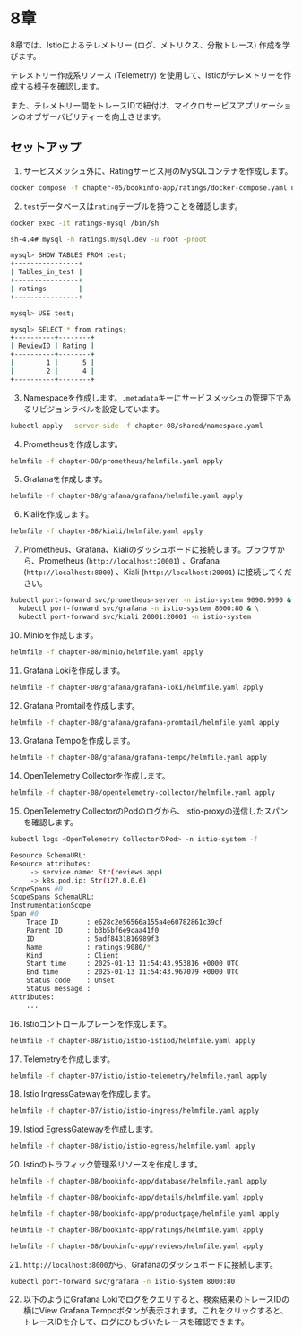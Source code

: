 # 8章

8章では、Istioによるテレメトリー (ログ、メトリクス、分散トレース) 作成を学びます。

テレメトリー作成系リソース (Telemetry) を使用して、Istioがテレメトリーを作成する様子を確認します。

また、テレメトリー間をトレースIDで紐付け、マイクロサービスアプリケーションのオブザーバビリティーを向上させます。

## セットアップ

1. サービスメッシュ外に、Ratingサービス用のMySQLコンテナを作成します。

```bash
docker compose -f chapter-05/bookinfo-app/ratings/docker-compose.yaml up -d
```

2. `test`データベースは`rating`テーブルを持つことを確認します。

```bash
docker exec -it ratings-mysql /bin/sh

sh-4.4# mysql -h ratings.mysql.dev -u root -proot

mysql> SHOW TABLES FROM test;
+----------------+
| Tables_in_test |
+----------------+
| ratings        |
+----------------+

mysql> USE test;

mysql> SELECT * from ratings;
+----------+--------+
| ReviewID | Rating |
+----------+--------+
|        1 |      5 |
|        2 |      4 |
+----------+--------+
```

3. Namespaceを作成します。`.metadata`キーにサービスメッシュの管理下であるリビジョンラベルを設定しています。

```bash
kubectl apply --server-side -f chapter-08/shared/namespace.yaml
```

4. Prometheusを作成します。

```bash
helmfile -f chapter-08/prometheus/helmfile.yaml apply
```

5. Grafanaを作成します。

```bash
helmfile -f chapter-08/grafana/grafana/helmfile.yaml apply
```

6. Kialiを作成します。

```bash
helmfile -f chapter-08/kiali/helmfile.yaml apply
```

7. Prometheus、Grafana、Kialiのダッシュボードに接続します。ブラウザから、Prometheus (`http://localhost:20001`) 、Grafana (`http://localhost:8000`) 、Kiali (`http://localhost:20001`) に接続してください。

```bash
kubectl port-forward svc/prometheus-server -n istio-system 9090:9090 & \
  kubectl port-forward svc/grafana -n istio-system 8000:80 & \
  kubectl port-forward svc/kiali 20001:20001 -n istio-system
```

10. Minioを作成します。

```bash
helmfile -f chapter-08/minio/helmfile.yaml apply
```

11. Grafana Lokiを作成します。

```bash
helmfile -f chapter-08/grafana/grafana-loki/helmfile.yaml apply
```

12. Grafana Promtailを作成します。

```bash
helmfile -f chapter-08/grafana/grafana-promtail/helmfile.yaml apply
```

13. Grafana Tempoを作成します。

```bash
helmfile -f chapter-08/grafana/grafana-tempo/helmfile.yaml apply
```

14. OpenTelemetry Collectorを作成します。

```bash
helmfile -f chapter-08/opentelemetry-collector/helmfile.yaml apply
```

15. OpenTelemetry CollectorのPodのログから、istio-proxyの送信したスパンを確認します。

```bash
kubectl logs <OpenTelemetry CollectorのPod> -n istio-system -f

Resource SchemaURL:
Resource attributes:
     -> service.name: Str(reviews.app)
     -> k8s.pod.ip: Str(127.0.0.6)
ScopeSpans #0
ScopeSpans SchemaURL:
InstrumentationScope
Span #0
    Trace ID       : e628c2e56566a155a4e60782861c39cf
    Parent ID      : b3b5bf6e9caa41f0
    ID             : 5adf8431816989f3
    Name           : ratings:9080/*
    Kind           : Client
    Start time     : 2025-01-13 11:54:43.953816 +0000 UTC
    End time       : 2025-01-13 11:54:43.967079 +0000 UTC
    Status code    : Unset
    Status message :
Attributes:
    ...
```

16. Istioコントロールプレーンを作成します。

```bash
helmfile -f chapter-08/istio/istio-istiod/helmfile.yaml apply
```

17. Telemetryを作成します。

```bash
helmfile -f chapter-07/istio/istio-telemetry/helmfile.yaml apply
```

18. Istio IngressGatewayを作成します。

```bash
helmfile -f chapter-07/istio/istio-ingress/helmfile.yaml apply
```

19. Istiod EgressGatewayを作成します。

```bash
helmfile -f chapter-08/istio/istio-egress/helmfile.yaml apply
```

20. Istioのトラフィック管理系リソースを作成します。

```bash
helmfile -f chapter-08/bookinfo-app/database/helmfile.yaml apply

helmfile -f chapter-08/bookinfo-app/details/helmfile.yaml apply

helmfile -f chapter-08/bookinfo-app/productpage/helmfile.yaml apply

helmfile -f chapter-08/bookinfo-app/ratings/helmfile.yaml apply

helmfile -f chapter-08/bookinfo-app/reviews/helmfile.yaml apply
```

21. `http://localhost:8000`から、Grafanaのダッシュボードに接続します。

```bash
kubectl port-forward svc/grafana -n istio-system 8000:80
```

22. 以下のようにGrafana Lokiでログをクエリすると、検索結果のトレースIDの横にView Grafana Tempoボタンが表示されます。これをクリックすると、トレースIDを介して、ログにひもづいたレースを確認できます。

